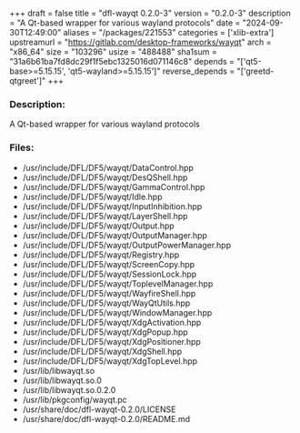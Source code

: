 +++
draft = false
title = "dfl-wayqt 0.2.0-3"
version = "0.2.0-3"
description = "A Qt-based wrapper for various wayland protocols"
date = "2024-09-30T12:49:00"
aliases = "/packages/221553"
categories = ['xlib-extra']
upstreamurl = "https://gitlab.com/desktop-frameworks/wayqt"
arch = "x86_64"
size = "103296"
usize = "488488"
sha1sum = "31a6b61ba7fd8dc29f1f5ebc1325016d071146c8"
depends = "['qt5-base>=5.15.15', 'qt5-wayland>=5.15.15']"
reverse_depends = "['greetd-qtgreet']"
+++
### Description: 
A Qt-based wrapper for various wayland protocols

### Files: 
* /usr/include/DFL/DF5/wayqt/DataControl.hpp
* /usr/include/DFL/DF5/wayqt/DesQShell.hpp
* /usr/include/DFL/DF5/wayqt/GammaControl.hpp
* /usr/include/DFL/DF5/wayqt/Idle.hpp
* /usr/include/DFL/DF5/wayqt/InputInhibition.hpp
* /usr/include/DFL/DF5/wayqt/LayerShell.hpp
* /usr/include/DFL/DF5/wayqt/Output.hpp
* /usr/include/DFL/DF5/wayqt/OutputManager.hpp
* /usr/include/DFL/DF5/wayqt/OutputPowerManager.hpp
* /usr/include/DFL/DF5/wayqt/Registry.hpp
* /usr/include/DFL/DF5/wayqt/ScreenCopy.hpp
* /usr/include/DFL/DF5/wayqt/SessionLock.hpp
* /usr/include/DFL/DF5/wayqt/ToplevelManager.hpp
* /usr/include/DFL/DF5/wayqt/WayfireShell.hpp
* /usr/include/DFL/DF5/wayqt/WayQtUtils.hpp
* /usr/include/DFL/DF5/wayqt/WindowManager.hpp
* /usr/include/DFL/DF5/wayqt/XdgActivation.hpp
* /usr/include/DFL/DF5/wayqt/XdgPopup.hpp
* /usr/include/DFL/DF5/wayqt/XdgPositioner.hpp
* /usr/include/DFL/DF5/wayqt/XdgShell.hpp
* /usr/include/DFL/DF5/wayqt/XdgTopLevel.hpp
* /usr/lib/libwayqt.so
* /usr/lib/libwayqt.so.0
* /usr/lib/libwayqt.so.0.2.0
* /usr/lib/pkgconfig/wayqt.pc
* /usr/share/doc/dfl-wayqt-0.2.0/LICENSE
* /usr/share/doc/dfl-wayqt-0.2.0/README.md
